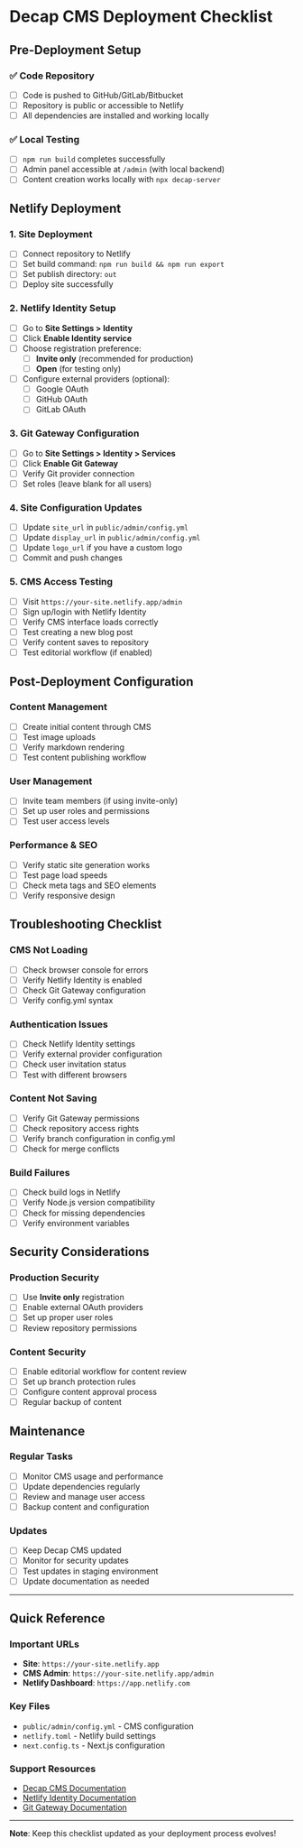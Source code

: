 # Decap CMS Deployment Checklist

## Pre-Deployment Setup

### ✅ Code Repository

- [ ] Code is pushed to GitHub/GitLab/Bitbucket
- [ ] Repository is public or accessible to Netlify
- [ ] All dependencies are installed and working locally

### ✅ Local Testing

- [ ] `npm run build` completes successfully
- [ ] Admin panel accessible at `/admin` (with local backend)
- [ ] Content creation works locally with `npx decap-server`

## Netlify Deployment

### 1. Site Deployment

- [ ] Connect repository to Netlify
- [ ] Set build command: `npm run build && npm run export`
- [ ] Set publish directory: `out`
- [ ] Deploy site successfully

### 2. Netlify Identity Setup

- [ ] Go to **Site Settings > Identity**
- [ ] Click **Enable Identity service**
- [ ] Choose registration preference:
    - [ ] **Invite only** (recommended for production)
    - [ ] **Open** (for testing only)
- [ ] Configure external providers (optional):
    - [ ] Google OAuth
    - [ ] GitHub OAuth
    - [ ] GitLab OAuth

### 3. Git Gateway Configuration

- [ ] Go to **Site Settings > Identity > Services**
- [ ] Click **Enable Git Gateway**
- [ ] Verify Git provider connection
- [ ] Set roles (leave blank for all users)

### 4. Site Configuration Updates

- [ ] Update `site_url` in `public/admin/config.yml`
- [ ] Update `display_url` in `public/admin/config.yml`
- [ ] Update `logo_url` if you have a custom logo
- [ ] Commit and push changes

### 5. CMS Access Testing

- [ ] Visit `https://your-site.netlify.app/admin`
- [ ] Sign up/login with Netlify Identity
- [ ] Verify CMS interface loads correctly
- [ ] Test creating a new blog post
- [ ] Verify content saves to repository
- [ ] Test editorial workflow (if enabled)

## Post-Deployment Configuration

### Content Management

- [ ] Create initial content through CMS
- [ ] Test image uploads
- [ ] Verify markdown rendering
- [ ] Test content publishing workflow

### User Management

- [ ] Invite team members (if using invite-only)
- [ ] Set up user roles and permissions
- [ ] Test user access levels

### Performance & SEO

- [ ] Verify static site generation works
- [ ] Test page load speeds
- [ ] Check meta tags and SEO elements
- [ ] Verify responsive design

## Troubleshooting Checklist

### CMS Not Loading

- [ ] Check browser console for errors
- [ ] Verify Netlify Identity is enabled
- [ ] Check Git Gateway configuration
- [ ] Verify config.yml syntax

### Authentication Issues

- [ ] Check Netlify Identity settings
- [ ] Verify external provider configuration
- [ ] Check user invitation status
- [ ] Test with different browsers

### Content Not Saving

- [ ] Verify Git Gateway permissions
- [ ] Check repository access rights
- [ ] Verify branch configuration in config.yml
- [ ] Check for merge conflicts

### Build Failures

- [ ] Check build logs in Netlify
- [ ] Verify Node.js version compatibility
- [ ] Check for missing dependencies
- [ ] Verify environment variables

## Security Considerations

### Production Security

- [ ] Use **Invite only** registration
- [ ] Enable external OAuth providers
- [ ] Set up proper user roles
- [ ] Review repository permissions

### Content Security

- [ ] Enable editorial workflow for content review
- [ ] Set up branch protection rules
- [ ] Configure content approval process
- [ ] Regular backup of content

## Maintenance

### Regular Tasks

- [ ] Monitor CMS usage and performance
- [ ] Update dependencies regularly
- [ ] Review and manage user access
- [ ] Backup content and configuration

### Updates

- [ ] Keep Decap CMS updated
- [ ] Monitor for security updates
- [ ] Test updates in staging environment
- [ ] Update documentation as needed

---

## Quick Reference

### Important URLs

- **Site**: `https://your-site.netlify.app`
- **CMS Admin**: `https://your-site.netlify.app/admin`
- **Netlify Dashboard**: `https://app.netlify.com`

### Key Files

- `public/admin/config.yml` - CMS configuration
- `netlify.toml` - Netlify build settings
- `next.config.ts` - Next.js configuration

### Support Resources

- [Decap CMS Documentation](https://decapcms.org/docs/)
- [Netlify Identity Documentation](https://docs.netlify.com/visitor-access/identity/)
- [Git Gateway Documentation](https://docs.netlify.com/visitor-access/git-gateway/)

---

**Note**: Keep this checklist updated as your deployment process evolves!
